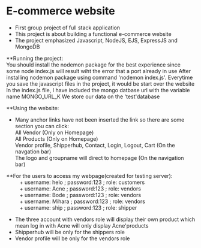 # E-commerce website
- First group project of full stack application
- This project is about building a functional e-commerce website
- The project emphasized Javascript, NodeJS, EJS, ExpressJS and MongoDB

**Running the project: <br>
You should install the nodemon package for the best experience since some node index.js will result wiht the error that a port already in use
After installing nodemon package using command 'nodemon index.js'. Everytime you save the javascript files in the project, it would be start over the website
In the index.js file, I have included the mongo datbase url with the variable name MONGO_URL_K
We store our data on the 'test'database


**Using the website: <br>
- Many anchor links have not been inserted the link so there are some section you can click: <br>
	All Vendor (Only on Homepage) <br>
	All Products (Only on Homepage) <br>
	Vendor profile, Shipperhub, Contact, Login, Logout, Cart (On the navgation bar) <br>
	The logo and groupname will direct to homepage (On the navigation bar) <br>


**For the users to access my webpage(created for testing server): <br>
&nbsp;&nbsp;&nbsp;&nbsp;&nbsp;&nbsp;&nbsp;&nbsp; + username: helo ; password:123 ; role: customers <br>
&nbsp;&nbsp;&nbsp;&nbsp;&nbsp;&nbsp;&nbsp;&nbsp; + username: Acne ; password:123 ; role: vendors <br>
&nbsp;&nbsp;&nbsp;&nbsp;&nbsp;&nbsp;&nbsp;&nbsp; + username: Bode ; password:123 ; role: vendors <br>
&nbsp;&nbsp;&nbsp;&nbsp;&nbsp;&nbsp;&nbsp;&nbsp; + username: Mihara ; password:123 ; role: vendors <br>
&nbsp;&nbsp;&nbsp;&nbsp;&nbsp;&nbsp;&nbsp;&nbsp; + username: ship ; password:123 ; role: shipper <br>
- The three account with vendors role will display their own product which mean log in with Acne will only display Acne'products <br>
- Shipperhub will be only for the shippers role <br>
- Vendor profile will be only for the vendors role <br>
